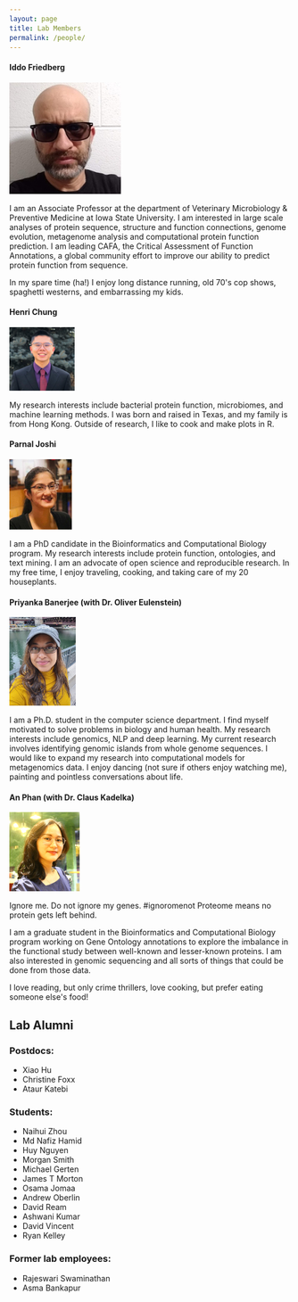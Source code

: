 ```yaml
---
layout: page
title: Lab Members
permalink: /people/
---
```


#### Iddo Friedberg
![Iddo Friedberg](https://raw.githubusercontent.com/FriedbergLab/FriedbergLab.github.io/master/images/iddo-beard-badass4_4.jpg)



I am an Associate Professor at the department of Veterinary Microbiology & Preventive Medicine at Iowa State University. I am interested in large scale analyses of protein sequence, structure and function connections, genome evolution, metagenome analysis and computational protein function prediction. I am leading CAFA, the Critical Assessment of Function Annotations, a global community effort to improve our ability to predict protein function from sequence.

In my spare time (ha!) I enjoy long distance running, old 70's cop shows, spaghetti westerns, and embarrassing my kids.

#### Henri Chung

<!-- ![Henri Chung](https://raw.githubusercontent.com/FriedbergLab/FriedbergLab.github.io/master/images/henri_headshot4_4.jpg) -->
![Henri Chung](/images/henri_headshot4_4.jpg)


My research interests include bacterial protein function, microbiomes, and machine learning methods. I was born and raised in Texas, and my family is from Hong Kong. Outside of research, I like to cook and make plots in R.

#### Parnal Joshi
![Parnal Joshi](https://raw.githubusercontent.com/FriedbergLab/FriedbergLab.github.io/master/images/parnal_headshot4_4.jpg)

I am a PhD candidate in the Bioinformatics and Computational Biology program. My research interests include protein function, ontologies, and text mining. I am an advocate of open science and reproducible research. In my free time, I enjoy traveling, cooking, and taking care of my 20 houseplants.

#### Priyanka Banerjee (with Dr. Oliver Eulenstein)

![Priyanka Banerjee](https://raw.githubusercontent.com/FriedbergLab/FriedbergLab.github.io/master/images/priyanka_banerjee4_4.jpg)

I am a Ph.D. student in the computer science department. I find myself motivated to solve problems in biology and human health. My research interests include genomics, NLP and deep learning. My current research involves identifying genomic islands from whole genome sequences. I would like to expand my research into computational models for metagenomics data. I enjoy dancing (not sure if others enjoy watching me), painting and pointless conversations about life. 


#### An Phan (with Dr. Claus Kadelka)

![An Phan](https://raw.githubusercontent.com/FriedbergLab/FriedbergLab.github.io/master/images/an_4_4.jpg)

Ignore me. Do not ignore my genes. #ignoromenot
Proteome means no protein gets left behind.

I am a graduate student in the Bioinformatics and Computational Biology program working on Gene Ontology annotations to explore the imbalance in the functional study between well-known and lesser-known proteins. I am also interested in genomic sequencing and all sorts of things that could be done from those data.

I love reading, but only crime thrillers, love cooking, but prefer eating someone else's food!

## Lab Alumni

### Postdocs:

+ Xiao Hu
+ Christine Foxx
+ Ataur Katebi 

### Students:

+ Naihui Zhou 
+ Md Nafiz Hamid
+ Huy Nguyen
+ Morgan Smith
+ Michael Gerten
+ James T Morton
+ Osama Jomaa
+ Andrew Oberlin
+ David Ream
+ Ashwani Kumar
+ David Vincent
+ Ryan Kelley

### Former lab employees:

+ Rajeswari Swaminathan
+ Asma Bankapur




